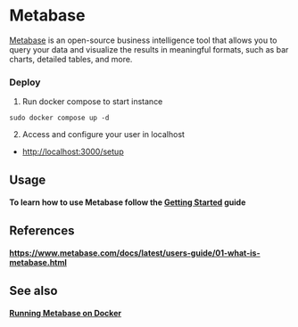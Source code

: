 # Metabase

[Metabase](https://www.metabase.com/) is an open-source business intelligence tool that allows you to query your data and visualize the results in meaningful formats, such as bar charts, detailed tables, and more.

### Deploy

1. Run docker compose to start instance
```
sudo docker compose up -d
```
2. Access and configure your user in localhost
- [http://localhost:3000/setup](http://localhost:3000/setup)

## Usage

#### To learn how to use Metabase follow the [Getting Started](https://www.metabase.com/learn/metabase-basics/getting-started/index) guide

## References
#### https://www.metabase.com/docs/latest/users-guide/01-what-is-metabase.html

## See also
#### [Running Metabase on Docker](https://www.metabase.com/docs/latest/installation-and-operation/running-metabase-on-docker)